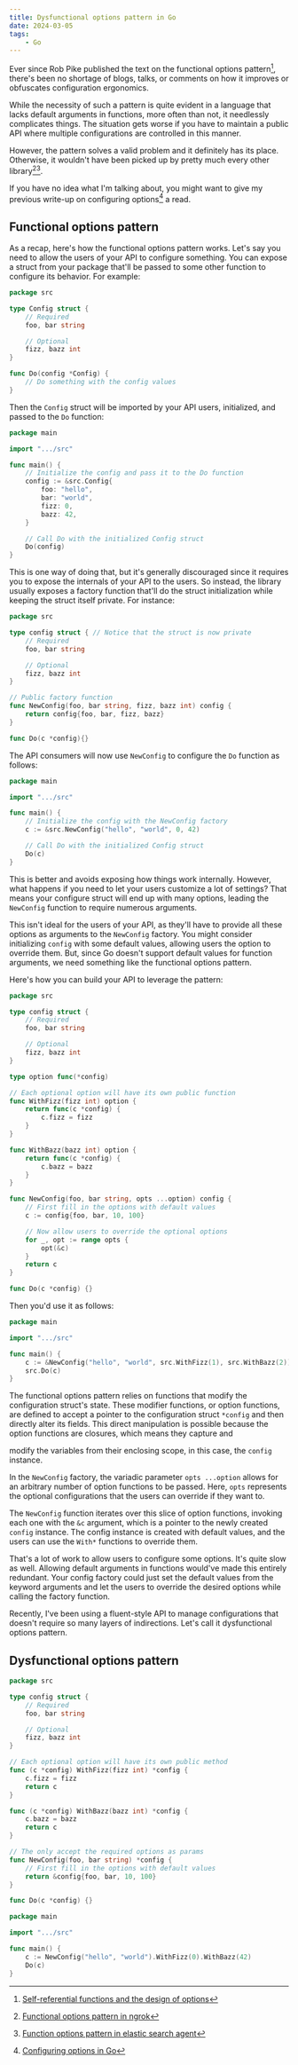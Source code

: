 ```yaml
---
title: Dysfunctional options pattern in Go
date: 2024-03-05
tags:
    - Go
---
```


Ever since Rob Pike published the text on the functional options pattern[^1], there's been
no shortage of blogs, talks, or comments on how it improves or obfuscates configuration
ergonomics.

While the necessity of such a pattern is quite evident in a language that lacks default
arguments in functions, more often than not, it needlessly complicates things. The situation
gets worse if you have to maintain a public API where multiple configurations are controlled
in this manner.

However, the pattern solves a valid problem and it definitely has its place. Otherwise, it
wouldn't have been picked up by pretty much every other library[^2][^3].

If you have no idea what I'm talking about, you might want to give my previous write-up on
configuring options[^4] a read.

## Functional options pattern

As a recap, here's how the functional options pattern works. Let's say you need to allow the
users of your API to configure something. You can expose a struct from your package that'll
be passed to some other function to configure its behavior. For example:

```go
package src

type Config struct {
    // Required
    foo, bar string

    // Optional
    fizz, bazz int
}

func Do(config *Config) {
    // Do something with the config values
}
```

Then the `Config` struct will be imported by your API users, initialized, and passed to the
`Do` function:

```go
package main

import ".../src"

func main() {
    // Initialize the config and pass it to the Do function
    config := &src.Config{
        foo: "hello",
        bar: "world",
        fizz: 0,
        bazz: 42,
    }

    // Call Do with the initialized Config struct
    Do(config)
}
```

This is one way of doing that, but it's generally discouraged since it requires you to
expose the internals of your API to the users. So instead, the library usually exposes a
factory function that'll do the struct initialization while keeping the struct itself
private. For instance:

```go
package src

type config struct { // Notice that the struct is now private
    // Required
    foo, bar string

    // Optional
    fizz, bazz int
}

// Public factory function
func NewConfig(foo, bar string, fizz, bazz int) config {
    return config{foo, bar, fizz, bazz}
}

func Do(c *config){}
```

The API consumers will now use `NewConfig` to configure the `Do` function as follows:

```go
package main

import ".../src"

func main() {
    // Initialize the config with the NewConfig factory
    c := &src.NewConfig("hello", "world", 0, 42)

    // Call Do with the initialized Config struct
    Do(c)
}
```

This is better and avoids exposing how things work internally. However, what happens if you
need to let your users customize a lot of settings? That means your configure struct will
end up with many options, leading the `NewConfig` function to require numerous arguments.

This isn't ideal for the users of your API, as they'll have to provide all these options as
arguments to the `NewConfig` factory. You might consider initializing `config` with some
default values, allowing users the option to override them. But, since Go doesn't support
default values for function arguments, we need something like the functional options
pattern.

Here's how you can build your API to leverage the pattern:

```go
package src

type config struct {
    // Required
    foo, bar string

    // Optional
    fizz, bazz int
}

type option func(*config)

// Each optional option will have its own public function
func WithFizz(fizz int) option {
    return func(c *config) {
        c.fizz = fizz
    }
}

func WithBazz(bazz int) option {
    return func(c *config) {
        c.bazz = bazz
    }
}

func NewConfig(foo, bar string, opts ...option) config {
    // First fill in the options with default values
    c := config{foo, bar, 10, 100}

    // Now allow users to override the optional options
    for _, opt := range opts {
        opt(&c)
    }
    return c
}

func Do(c *config) {}
```

Then you'd use it as follows:

```go
package main

import ".../src"

func main() {
    c := &NewConfig("hello", "world", src.WithFizz(1), src.WithBazz(2))
    src.Do(c)
}
```

The functional options pattern relies on functions that modify the configuration struct's
state. These modifier functions, or option functions, are defined to accept a pointer to the
configuration struct `*config` and then directly alter its fields. This direct manipulation
is possible because the option functions are closures, which means they capture and

modify the variables from their enclosing scope, in this case, the `config` instance.

In the `NewConfig` factory, the variadic parameter `opts ...option` allows for an arbitrary
number of option functions to be passed. Here, `opts` represents the optional configurations
that the users can override if they want to.

The `NewConfig` function iterates over this slice of option functions, invoking each one
with the `&c` argument, which is a pointer to the newly created `config` instance. The
config instance is created with default values, and the users can use the `With*` functions
to override them.

That's a lot of work to allow users to configure some options. It's quite slow as well.
Allowing default arguments in functions would've made this entirely redundant. Your config
factory could just set the default values from the keyword arguments and let the users to
override the desired options while calling the factory function.

Recently, I've been using a fluent-style API to manage configurations that doesn't require
so many layers of indirections. Let's call it dysfunctional options pattern.

## Dysfunctional options pattern

```go
package src

type config struct {
    // Required
    foo, bar string

    // Optional
    fizz, bazz int
}

// Each optional option will have its own public method
func (c *config) WithFizz(fizz int) *config {
    c.fizz = fizz
    return c
}

func (c *config) WithBazz(bazz int) *config {
    c.bazz = bazz
    return c
}

// The only accept the required options as params
func NewConfig(foo, bar string) *config {
    // First fill in the options with default values
    return &config{foo, bar, 10, 100}
}

func Do(c *config) {}
```

```go
package main

import ".../src"

func main() {
    c := NewConfig("hello", "world").WithFizz(0).WithBazz(42)
    Do(c)
}
```

[^1]:
    [Self-referential functions and the design of options](https://commandcenter.blogspot.com/2014/01/self-referential-functions-and-design.html)

[^2]:
    [Functional options pattern in ngrok](https://github.com/ngrok/ngrok-api-go/blob/ec1a3e91cae94c70f0e5c31b95aed5a1d6dd65b7/client_config.go)

[^3]:
    [Function options pattern in elastic search agent](https://github.com/elastic/elastic-agent/blob/4aeba5b3fcf0d72924c70ff2127996a817b83a23/pkg/testing/fetcher_http.go)

[^4]: [Configuring options in Go](/go/configure_options)
